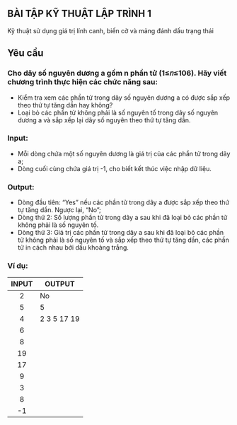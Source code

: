 ## BÀI TẬP KỸ THUẬT LẬP TRÌNH 1

Kỹ thuật sử dụng giá trị lính canh, biến cờ và mảng đánh dấu trạng thái
## Yêu cầu

### Cho dãy số nguyên dương a gồm n phần tử (1≤𝑛≤106). Hãy viết chương trình thực hiện các chức năng sau:

-   Kiểm tra xem các phần tử trong dãy số nguyên dương a có được sắp xếp theo thứ tự tăng dần hay không?
-   Loại bỏ các phần tử không phải là số nguyên tố trong dãy số nguyên dương a và sắp xếp lại dãy số nguyên theo thứ tự tăng dần.

### Input:

-   Mỗi dòng chứa một số nguyên dương là giá trị của các phần tử trong dãy a;
-   Dòng cuối cùng chứa giá trị -1, cho biết kết thúc việc nhập dữ liệu.

### Output:
-   Dòng đầu tiên: “Yes” nếu các phần tử trong dãy a được sắp xếp theo thứ tự tăng dần. Ngược lại, “No”;
-   Dòng thứ 2: Số lượng phần tử trong dãy a sau khi đã loại bỏ các phần tử không phải là số nguyên tố.
-   Dòng thứ 3: Giá trị các phần tử trong dãy a sau khi đã loại bỏ các phần tử không phải là số nguyên tố và sắp xếp theo thứ tự tăng dần, các phần tử in cách nhau bởi dấu khoảng trắng.

### Ví dụ:
INPUT | OUTPUT |
| :---: | --- |
 2 | No |
 5 | 5 |
 4 | 2 3 5 17 19 |
 6 |  |
 8 |  |
 19 |  |
 17 |  |
 9 |  |
 3 |  |
 8 |  |
 -1 |  |
